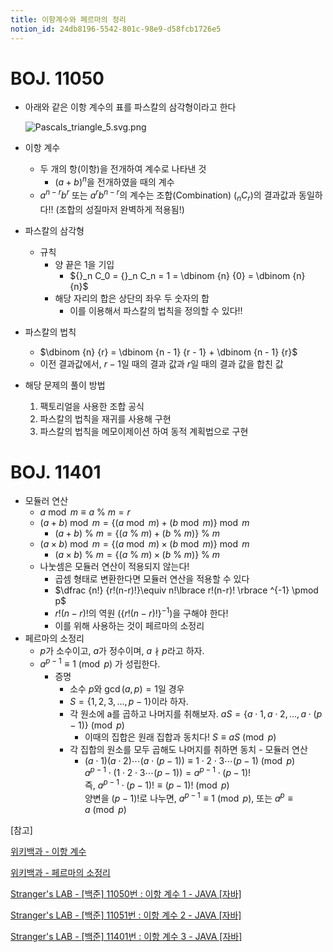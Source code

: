 ```yaml
---
title: 이항계수와 페르마의 정리
notion_id: 24db8196-5542-801c-98e9-d58fcb1726e5
---
```

  
# BOJ. 11050  
  
- 아래와 같은 이항 계수의 표를 파스칼의 삼각형이라고 한다  
  
    ![Pascals_triangle_5.svg.png](https://prod-files-secure.s3.us-west-2.amazonaws.com/ee9cb3f6-9bac-463c-ac07-0442097183e8/67dbf580-7a07-485d-ae36-3de4a6a96e17/Pascals_triangle_5.svg.png?X-Amz-Algorithm=AWS4-HMAC-SHA256&X-Amz-Content-Sha256=UNSIGNED-PAYLOAD&X-Amz-Credential=ASIAZI2LB466ZE2VM7YE%2F20250906%2Fus-west-2%2Fs3%2Faws4_request&X-Amz-Date=20250906T011120Z&X-Amz-Expires=3600&X-Amz-Security-Token=IQoJb3JpZ2luX2VjEBkaCXVzLXdlc3QtMiJGMEQCIC%2BH7mp3pVWFowrJ5lMj5dD8B77NGUsCUzIIZ%2F9sA%2Fa7AiAmU%2F40RsRWlJC4vR6q2dAtAnl%2BWgACmRR6Tp05Wy8FqCqIBAiC%2F%2F%2F%2F%2F%2F%2F%2F%2F%2F8BEAAaDDYzNzQyMzE4MzgwNSIMpKGU56rg6Tc4fjF%2BKtwD4fgFXbKlYkAHKN4xr9XaJavuR3s0kPCCIdokOEu9MIjlGX5oGeWyKwejnowVXAKyCewZ5dlQTFxCH1tj2G02IaMd%2BEv6EqMHp9Y1EHDKabtcrB0MPFKWSRS0D6Vi5xk4SAlHTi3k9JccqQErG3AXTmumFKZmIBSXVJHYbRpGe6DC3%2FUXvbRs98vhkm5QSQ%2B%2BLfEt52YZCDrqqxBNvArqd8F3iPsXplTrplL3E2MDooYwqvfR2vIr0EwmSGdu4hrByicC5%2BDz%2BJrfdnXJy6j%2BJezUs4ydnilephcX0R5E9E194W8vvE3%2FWtcO2unbzSYlMME%2F%2BH%2BQ9jpevFDb1liULvwcEVOco%2F39N%2B3IalZhhqDDWHXH9oSyN6u7asCusMnVhQxCdqU5Llv3qbT0s%2BKeV8niPfrZ8kfN6JkXlELFVcY83jkH2ahGgDFXBkKavjoitJl3iJM7kLI3cRTacENIk5FfowRXoLEA8gujxVERBDgwXe%2F8cAYmE%2BgMGbnx0ldBWcbm8pxInfGGCHfGf3dUr3oJnE%2BadW1RRxcJHpeHfa0%2BohE%2BdqoH5iViE0MzW%2Baos2HEYc1janPLXzc6JlPdLHHekda4WPzWlyiMLOOsaB6jWU4ihl%2Brma0u5OUwqYXuxQY6pgFUjSgG5AoTqKHVz5Ph9%2FEzmWVjj1vqKnfwAuJGsOevxZgulH5TfVcZ9FyhoBJbNIWUea9Qu9kfccYuV%2Fd82rJsgAkYmKJqBXh5T1k0UF8sThstxjzavM%2BD4%2Fdj8qDDX9S%2F1g2H3%2FC77thO5p1HKz542EiftDHYRhejj9kMySEMtYbd%2BXEQ7elJAg7Gu2gg5eWP3ZyoHBYgrxCA%2FVzWeAlPnrBLj%2FZR&X-Amz-Signature=a3bca5cc0718e1364bf33ff9cb3bc2d31ea62e483779cbf326560571eb118aa8&X-Amz-SignedHeaders=host&x-amz-checksum-mode=ENABLED&x-id=GetObject)  
  
- 이항 계수  
    - 두 개의 항(이항)을 전개하여 계수로 나타낸 것  
        - $(a+b)^n$을 전개하였을 때의 계수  
    - $a^{n-r}b^r$ 또는 $a^rb^{n-r}$의 계수는 조합(Combination) (${}_nC_r$)의 결과값과 동일하다!! (조합의 성질마저 완벽하게 적용됨!)  
- 파스칼의 삼각형  
    - 규칙  
        - 양 끝은 1을 기입  
            - ${}_n C_0 = {}_n C_n = 1 = \dbinom {n} {0} = \dbinom {n} {n}$  
        - 해당 자리의 합은 상단의 좌우 두 숫자의 합  
            - 이를 이용해서 파스칼의 법칙을 정의할 수 있다!!  
- 파스칼의 법칙  
    - $\dbinom {n} {r} = \dbinom {n - 1} {r  - 1} + \dbinom {n - 1} {r}$  
    - 이전 결과값에서, $r-1$일 때의 결과 값과 $r$일 때의 결과 값을 합친 값  
- 해당 문제의 풀이 방법  
    1. 팩토리얼을 사용한 조합 공식  
    2. 파스칼의 법칙을 재귀를 사용해 구현  
    3. 파스칼의 법칙을 메모이제이션 하여 동적 계획법으로 구현  
  
# BOJ. 11401  
  
- 모듈러 연산  
    - $a \bmod m \equiv a \ \% \ m = r$  
    - $(a + b) \bmod m = \lbrace (a \bmod m) + (b \bmod m) \rbrace \bmod m$  
        - $(a + b) \ \% \ m = \lbrace (a \ \% \ m) + (b \ \% \ m) \rbrace \ \% \ m$  
    - $(a \times b) \bmod m = \lbrace (a \bmod m) \times (b \bmod m) \rbrace \bmod m$  
        - $(a \times b) \ \% \ m = \lbrace (a \ \% \ m) \times (b \ \% \ m) \rbrace \ \% \ m$  
    - 나눗셈은 모듈러 연산이 적용되지 않는다!  
        - 곱셈 형태로 변환한다면 모듈러 연산을 적용할 수 있다  
        - $\dfrac {n!} {r!(n-r)!}\equiv n!\lbrace r!(n-r)! \rbrace ^{-1} \pmod p$  
        - $r!(n-r)!$의 역원 ($\lbrace r!(n-r)! \rbrace ^ {-1}$)을 구해야 한다!  
        - 이를 위해 사용하는 것이 페르마의 소정리  
- 페르마의 소정리  
    - $p$가 소수이고, $a$가 정수이며,  $a \nmid p$라고 하자.  
    - $a^{p-1} \equiv 1 \pmod p$ 가 성립한다.  
        - 증명  
            - 소수 $p$와 $\gcd(a, p) = 1$일 경우  
            - $S = \lbrace 1,2,3,\dots, p-1 \rbrace$이라 하자.  
            - 각 원소에 a를 곱하고 나머지를 취해보자. $aS = \lbrace a \cdot 1, a \cdot 2, \dots, a \cdot (p-1) \rbrace \pmod p$  
                - 이때의 집합은 원래 집합과 동치다! $S \equiv aS \pmod p$  
            - 각 집합의 원소를 모두 곱해도 나머지를 취하면 동치 - 모듈러 연산  
                - $(a \cdot 1)(a \cdot 2) \cdots(a \cdot (p-1)) \equiv 1 \cdot 2 \cdot 3 \cdots (p-1) \pmod p$   
                $a^{p-1} \cdot (1 \cdot 2 \cdot 3 \cdots (p-1)) = a^{p-1} \cdot (p-1)!$   
                즉, $a^{p-1} \cdot (p-1)! \equiv (p-1)! \pmod p$  
                양변을 $(p-1)!$로 나누면, $a^{p-1} \equiv 1 \pmod p$, 또는 $a^p \equiv a \pmod p$  
  
[참고]  
  
  
[위키백과 - 이항 계수](https://ko.wikipedia.org/wiki/%EC%9D%B4%ED%95%AD_%EA%B3%84%EC%88%98)  
  
  
[위키백과 - 페르마의 소정리](https://ko.wikipedia.org/wiki/%ED%8E%98%EB%A5%B4%EB%A7%88%EC%9D%98_%EC%86%8C%EC%A0%95%EB%A6%AC)  
  
  
[Stranger's LAB - [백준] 11050번 : 이항 계수 1 - JAVA [자바]](https://st-lab.tistory.com/159)  
  
  
[Stranger's LAB - [백준] 11051번 : 이항 계수 2 - JAVA [자바]](https://st-lab.tistory.com/162)  
  
  
[Stranger's LAB - [백준] 11401번 : 이항 계수 3 - JAVA [자바]](https://st-lab.tistory.com/241)  
  
